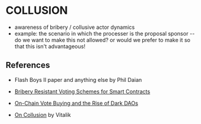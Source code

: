 # COLLUSION

* awareness of bribery / collusive actor dynamics 
* example: the scenario in which the processer is the proposal sponsor -- do we want to make this not allowed? or would we prefer to make it so that this isn't advantageous!

## References

* Flash Boys II paper and anything else by Phil Daian
* [Bribery Resistant Voting Schemes for Smart Contracts](https://ethresear.ch/t/bribery-resistant-voting-schemes-for-smart-contracts/3354)
* [On-Chain Vote Buying and the Rise of Dark DAOs](http://hackingdistributed.com/2018/07/02/on-chain-vote-buying/)

* [On Collusion]() by Vitalik